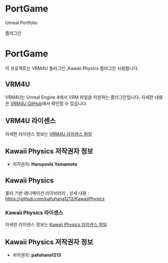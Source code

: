 # PortGame
 Unreal Portfolio


플러그인

# PortGame

이 프로젝트는 VRM4U 플러그인 ,Kawaii Physics 플러그인 사용합니다.

## VRM4U
VRM4U는 Unreal Engine 4에서 VRM 파일을 지원하는 플러그인입니다. 자세한 내용은 [VRM4U GitHub](https://github.com/ruyo/VRM4U)에서 확인할 수 있습니다.

## VRM4U 라이센스
자세한 라이센스 정보는 [VRM4U 라이센스 파일](https://github.com/ruyo/VRM4U)

## Kawaii Physics 저작권자 정보
 - 저작권자: **Haruyoshi Yamamoto**

## Kawaii Physics
 물리 기반 애니메이션 라이브러리 , 상세 내용 : https://github.com/pafuhana1213/KawaiiPhysics

### Kawaii Physics 라이센스 
자세한 라이센스 정보는 [Kawaii Physics 라이센스 파일](https://github.com/pafuhana1213/KawaiiPhysics?tab=MIT-1-ov-file)

## Kawaii Physics 저작권자 정보
- 저작권자: **pafuhana1213**
